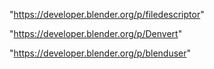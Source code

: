 "https://developer.blender.org/p/filedescriptor"

"https://developer.blender.org/p/Denvert"

"https://developer.blender.org/p/blenduser"

 
 
